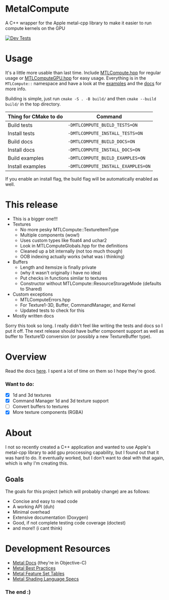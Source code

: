 # MetalCompute
A C++ wrapper for the Apple metal-cpp library to make it easier to run compute kernels on the GPU

[![Dev Tests](https://github.com/sphericalcylinder/MetalCompute/actions/workflows/cmake-dev-tests.yml/badge.svg?branch=dev)](https://github.com/sphericalcylinder/MetalCompute/actions/workflows/cmake-dev-tests.yml)


# Usage
It's a little more usable than last time. Include [MTLCompute.hpp](src/MTLCompute.hpp) for regular usage or [MTLComputeGPU.hpp](src/MTLComputeGPU.hpp) for easy usage. Everything is in the `MTLCompute::` namespace and have a look at the [examples](examples/) and the [docs](https://sphericalcylinder.github.io/MetalCompute/)
for more info. 

Building is simple, just run `cmake -S . -B build/` and then `cmake --build build/` in the top directory.


| Thing for CMake to do | Command |
| ----------------- | ------------------ |
| Build tests | `-DMTLCOMPUTE_BUILD_TESTS=ON` |
| Install tests | `-DMTLCOMPUTE_INSTALL_TESTS=ON` |
| Build docs | `-DMTLCOMPUTE_BUILD_DOCS=ON` |
| Install docs | `-DMTLCOMPUTE_INSTALL_DOCS=ON` |
| Build examples | `-DMTLCOMPUTE_BUILD_EXAMPLES=ON` |
| Install examples | `-DMTLCOMPUTE_INSTALL_EXAMPLES=ON` |


If you enable an install flag, the build flag will be automatically enabled as well.


# This release
- This is a bigger one!!!
- Textures
  - No more pesky MTLCompute::TextureItemType
  - Multiple components (wow!)
  - Uses custom types like float4 and uchar2
  - Look in MTLComputeGlobals.hpp for the definitions
  - Cleaned up a bit internally (not too much though)
  - OOB indexing actually works (what was i thinking)
- Buffers
  - Length and itemsize is finally private
  - (why it wasn't originally i have no idea)
  - Put checks in functions similar to textures
  - Constructor without MTLCompute::ResourceStorageMode (defaults to Shared)
- Custom exceptions
  - MTLComputeErrors.hpp
  - For Texture1-3D, Buffer, CommandManager, and Kernel
  - Updated tests to check for this
- Mostly written docs


Sorry this took so long. I really didn't feel like writing the tests and docs so I
put it off. The next release should have buffer component support as well as buffer
to Texture1D conversion (or possibly a new TextureBuffer type).


# Overview
Read the docs [here](https://sphericalcylinder.github.io/MetalCompute/). I spent a lot of time
on them so I hope they're good.


### Want to do:

- [x] 1d and 3d textures
- [x] Command Manager 1d and 3d texture support
- [ ] Convert buffers to textures
- [x] More texture components (RGBA)

# About
I not so recently created a C++ application and wanted to use Apple's metal-cpp library to add gpu
proccessing capability, but I found out that it was hard to do. It eventually worked, but I don't want
to deal with that again, which is why I'm creating this.


## Goals
The goals for this project (which will probably change) are as follows:

- Concise and easy to read code
- A working API (duh)
- Minimal overhead
- Extensive documentation (Doxygen)
- Good, if not complete testing code coverage (doctest)
- and more!! (i cant think)


# Development Resources

- [Metal Docs](https://developer.apple.com/documentation/metal/) (they're in Objective-C)
- [Metal Best Practices](https://developer.apple.com/library/archive/documentation/3DDrawing/Conceptual/MTLBestPracticesGuide/index.html)
- [Metal Feature Set Tables](https://developer.apple.com/metal/Metal-Feature-Set-Tables.pdf)
- [Metal Shading Language Specs](https://developer.apple.com/metal/Metal-Shading-Language-Specification.pdf)

### The end :)
